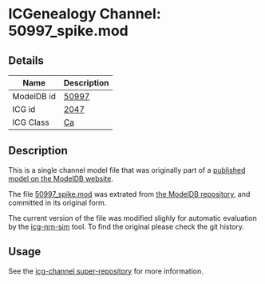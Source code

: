 # ICGenealogy Channel: 50997\_spike.mod

## Details

Name | Description
---- | -----------
ModelDB id | [50997](http://senselab.med.yale.edu/ModelDB/ShowModel.cshtml?model=50997)
ICG id | [2047](http://icg.neurotheory.ox.ac.uk/channels/3/2047)
ICG Class | [Ca](http://icg.neurotheory.ox.ac.uk/channels/3)

## Description

This is a single channel model file that was originally part of a [published model on the ModelDB website](http://senselab.med.yale.edu/mModelDB/ShowModel.cshtml?model=50997).


The file [50997\_spike.mod](50997_spike.mod) was extrated from [the ModelDB repository](http://senselab.med.yale.edu/ModelDB/ShowModel.cshtml?model=50997), and committed in its original form.

The current version of the file was modified slighly for automatic evaluation by the [icg-nrn-sim](https://github.com/icgenealogy/icg-nrn-sim) tool. To find the original please check the git history.


## Usage

See the [icg-channel super-repository](https://github.com/icgenealogy/icg-channels) for more information.